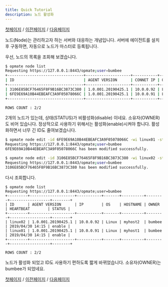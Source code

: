 ```yaml
---
title: Quick Tutorial
description: 노드 활성화
---
```


[첫페이지](QuickTutorial.md) / [이전페이지](QuickTutorial2.md) / [다음페이지](QuickTutorial4.md)

노드(Node)는 관리하고자 하는 서버와 대응하는 개념입니다.
서버에 에이전트를 설치 후 구동하면, 자동으로 노드가 마스터로 등록됩니다.

우선, 노드의 목록을 조회해 보겠습니다.

```sh
$ opmate node list
Requesting https://127.0.0.1:8443/opmate;user=bumbee
+----------------------------------+--------------------+-----------+-------+----------+-------+------------------+---------+
| ID                               | AGENT VERSION      | CONNET IP | OS    | HOSTNAME | OWNER | HEARTBEAT        | STATUS  |
+----------------------------------+--------------------+-----------+-------+----------+-------+------------------+---------+
| 3106E85BCF76465F8F9B16BC3873C380 | 1.0.001.20190425.1 | 10.0.0.92 | Linux | myhost2  |       | 2019/04/30 14:10 | disable |
| 6FE9E69A10B44EBEAFC3A9F05078066C | 1.0.001.20190425.1 | 10.0.0.91 | Linux | myhost1  |       | 2019/04/30 14:10 | disable |
+----------------------------------+--------------------+-----------+-------+----------+-------+------------------+---------+

ROWS COUNT : 2/2
```

2개의 노드가 있는데, 상태(STATUS)가 비활성화(disable) 이네요.
소유자(OWNER)도 비어 있습니다.
정상적으로 사용하기 위해서는 활성화(enable)시켜야 합니다.
활성화하면서 너무 긴 ID도 줄여보겠습니다.

```sh
$ opmate node edit -id 6FE9E69A10B44EBEAFC3A9F05078066C -wi linux01 -st E
Requesting https://127.0.0.1:8443/opmate;user=bumbee
6FE9E69A10B44EBEAFC3A9F05078066C has been modified successfully.

$ opmate node edit -id 3106E85BCF76465F8F9B16BC3873C380 -wi linux02 -st E                                 
Requesting https://127.0.0.1:8443/opmate;user=bumbee
3106E85BCF76465F8F9B16BC3873C380 has been modified successfully.
```

다시 조회합니다.

```
$ opmate node list
Requesting https://127.0.0.1:8443/opmate;user=bumbee
+---------+--------------------+-----------+-------+----------+--------+------------------+--------+
| ID      | AGENT VERSION      | IP        | OS    | HOSTNAME | OWNER  | HEARTBEAT        | STATUS |
+---------+--------------------+-----------+-------+----------+--------+------------------+--------+
| linux02 | 1.0.001.20190425.1 | 10.0.0.92 | Linux | myhost2  | bumbee | 2019/04/30 14:15 | enable |
| linux01 | 1.0.001.20190425.1 | 10.0.0.91 | Linux | myhost1  | bumbee | 2019/04/30 14:15 | enable |
+---------+--------------------+-----------+-------+----------+--------+------------------+--------+

ROWS COUNT : 2/2
```

노드가 활성화 되었고 ID도 사용하기 편하도록 짧게 바뀌었습니다.
소유자(OWNER)는 bumbee가 되었네요.

[첫페이지](QuickTutorial.md) / [이전페이지](QuickTutorial2.md) / [다음페이지](QuickTutorial4.md)
